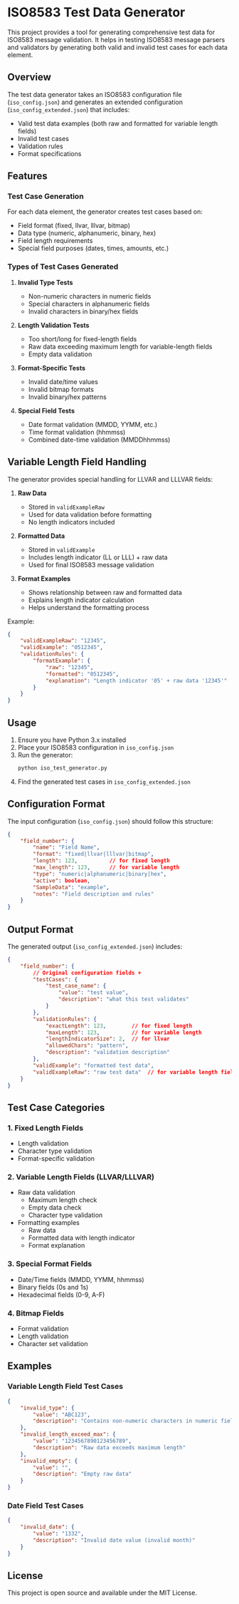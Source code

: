 # ISO8583 Test Data Generator

This project provides a tool for generating comprehensive test data for ISO8583 message validation. It helps in testing ISO8583 message parsers and validators by generating both valid and invalid test cases for each data element.

## Overview

The test data generator takes an ISO8583 configuration file (`iso_config.json`) and generates an extended configuration (`iso_config_extended.json`) that includes:
- Valid test data examples (both raw and formatted for variable length fields)
- Invalid test cases
- Validation rules
- Format specifications

## Features

### Test Case Generation

For each data element, the generator creates test cases based on:
- Field format (fixed, llvar, lllvar, bitmap)
- Data type (numeric, alphanumeric, binary, hex)
- Field length requirements
- Special field purposes (dates, times, amounts, etc.)

### Types of Test Cases Generated

1. **Invalid Type Tests**
   - Non-numeric characters in numeric fields
   - Special characters in alphanumeric fields
   - Invalid characters in binary/hex fields

2. **Length Validation Tests**
   - Too short/long for fixed-length fields
   - Raw data exceeding maximum length for variable-length fields
   - Empty data validation

3. **Format-Specific Tests**
   - Invalid date/time values
   - Invalid bitmap formats
   - Invalid binary/hex patterns

4. **Special Field Tests**
   - Date format validation (MMDD, YYMM, etc.)
   - Time format validation (hhmmss)
   - Combined date-time validation (MMDDhhmmss)

## Variable Length Field Handling

The generator provides special handling for LLVAR and LLLVAR fields:

1. **Raw Data**
   - Stored in `validExampleRaw`
   - Used for data validation before formatting
   - No length indicators included

2. **Formatted Data**
   - Stored in `validExample`
   - Includes length indicator (LL or LLL) + raw data
   - Used for final ISO8583 message validation

3. **Format Examples**
   - Shows relationship between raw and formatted data
   - Explains length indicator calculation
   - Helps understand the formatting process

Example:
```json
{
    "validExampleRaw": "12345",
    "validExample": "0512345",
    "validationRules": {
        "formatExample": {
            "raw": "12345",
            "formatted": "0512345",
            "explanation": "Length indicator '05' + raw data '12345'"
        }
    }
}
```

## Usage

1. Ensure you have Python 3.x installed
2. Place your ISO8583 configuration in `iso_config.json`
3. Run the generator:
   ```bash
   python iso_test_generator.py
   ```
4. Find the generated test cases in `iso_config_extended.json`

## Configuration Format

The input configuration (`iso_config.json`) should follow this structure:
```json
{
    "field_number": {
        "name": "Field Name",
        "format": "fixed|llvar|lllvar|bitmap",
        "length": 123,          // for fixed length
        "max_length": 123,      // for variable length
        "type": "numeric|alphanumeric|binary|hex",
        "active": boolean,
        "SampleData": "example",
        "notes": "Field description and rules"
    }
}
```

## Output Format

The generated output (`iso_config_extended.json`) includes:
```json
{
    "field_number": {
        // Original configuration fields +
        "testCases": {
            "test_case_name": {
                "value": "test value",
                "description": "what this test validates"
            }
        },
        "validationRules": {
            "exactLength": 123,        // for fixed length
            "maxLength": 123,          // for variable length
            "lengthIndicatorSize": 2,  // for llvar
            "allowedChars": "pattern",
            "description": "validation description"
        },
        "validExample": "formatted test data",
        "validExampleRaw": "raw test data"  // for variable length fields
    }
}
```

## Test Case Categories

### 1. Fixed Length Fields
- Length validation
- Character type validation
- Format-specific validation

### 2. Variable Length Fields (LLVAR/LLLVAR)
- Raw data validation
  - Maximum length check
  - Empty data check
  - Character type validation
- Formatting examples
  - Raw data
  - Formatted data with length indicator
  - Format explanation

### 3. Special Format Fields
- Date/Time fields (MMDD, YYMM, hhmmss)
- Binary fields (0s and 1s)
- Hexadecimal fields (0-9, A-F)

### 4. Bitmap Fields
- Format validation
- Length validation
- Character set validation

## Examples

### Variable Length Field Test Cases
```json
{
    "invalid_type": {
        "value": "ABC123",
        "description": "Contains non-numeric characters in numeric field"
    },
    "invalid_length_exceed_max": {
        "value": "1234567890123456789",
        "description": "Raw data exceeds maximum length"
    },
    "invalid_empty": {
        "value": "",
        "description": "Empty raw data"
    }
}
```

### Date Field Test Cases
```json
{
    "invalid_date": {
        "value": "1332",
        "description": "Invalid date value (invalid month)"
    }
}
```

## License

This project is open source and available under the MIT License. 